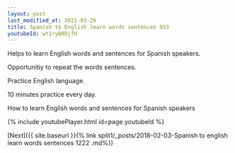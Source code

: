 ```yaml
---
layout: post
last_modified_at: 2021-03-29
title: Spanish to English learn words sentences 933 
youtubeId: wt1ryB8DjfU
---
```

 
 
Helps to learn English words and sentences for Spanish speakers.

Opportunitiy to repeat the words sentences. 

Practice English language. 
 
10 minutes practice every day. 
 
How to learn English words and sentences for Spanish speakers 
 
{% include youtubePlayer.html id=page.youtubeId %}
 
 
[Next]({{ site.baseurl }}{% link  split1/_posts/2018-02-03-Spanish to english learn words sentences 1222 .md%})
 
